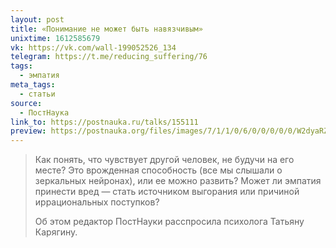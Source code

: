 ```yaml
---
layout: post
title: «Понимание не может быть навязчивым»
unixtime: 1612585679
vk: https://vk.com/wall-199052526_134
telegram: https://t.me/reducing_suffering/76
tags:
  - эмпатия
meta_tags:
  - статьи
source:
  - ПостНаука
link_to: https://postnauka.ru/talks/155111
preview: https://postnauka.org/files/images/7/1/1/0/6/0/0/0/0/0/W2dyaRZlqsM9UIpPY8SeifJub4H0v8Lk.gif
---
```

>Как понять, что чувствует другой человек, не будучи на его месте? Это врожденная способность (все мы слышали о зеркальных нейронах), или ее можно развить? Может ли эмпатия принести вред — стать источником выгорания или причиной иррациональных поступков? 
>
>Об этом редактор ПостНауки расспросила психолога Татьяну Карягину.